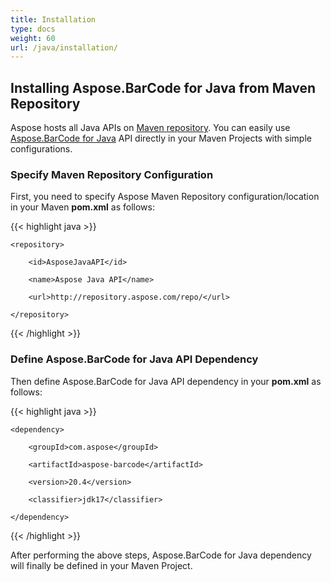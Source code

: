 ```yaml
---
title: Installation
type: docs
weight: 60
url: /java/installation/
---
```


## **Installing Aspose.BarCode for Java from Maven Repository**
Aspose hosts all Java APIs on [Maven repository](https://repository.aspose.com/webapp/#/artifacts/browse/tree/General/repo/com/aspose/aspose-barcode). You can easily use [Aspose.BarCode for Java](https://repository.aspose.com/webapp/#/artifacts/browse/tree/General/repo/com/aspose/aspose-barcode) API directly in your Maven Projects with simple configurations.
### **Specify Maven Repository Configuration**
First, you need to specify Aspose Maven Repository configuration/location in your Maven **pom.xml** as follows:

{{< highlight java >}}

 <repositories>

    <repository>

        <id>AsposeJavaAPI</id>

        <name>Aspose Java API</name>

        <url>http://repository.aspose.com/repo/</url>

    </repository>

</repositories>

{{< /highlight >}}
### **Define Aspose.BarCode for Java API Dependency**
Then define Aspose.BarCode for Java API dependency in your **pom.xml** as follows:

{{< highlight java >}}

 <dependencies>

    <dependency>

        <groupId>com.aspose</groupId>

        <artifactId>aspose-barcode</artifactId>

        <version>20.4</version>

		<classifier>jdk17</classifier>

    </dependency>

</dependencies>

{{< /highlight >}}

After performing the above steps, Aspose.BarCode for Java dependency will finally be defined in your Maven Project.
